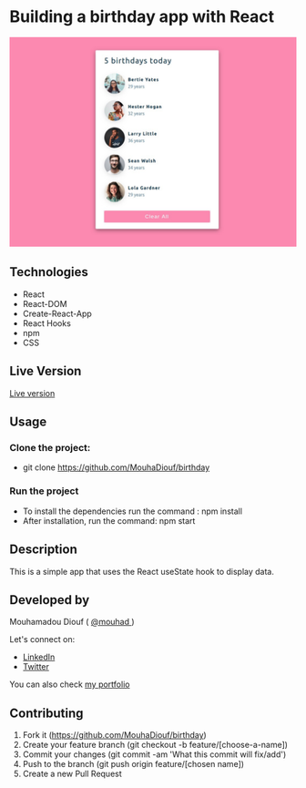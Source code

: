 # Building a birthday app with React
![screenshot](./src/screenshot.jpg)


## Technologies

- React
- React-DOM
- Create-React-App
- React Hooks
- npm
- CSS

## Live Version 
<a href="https://birthday-mo.netlify.app/" target="_blank" > Live version </a>

## Usage 

### Clone the project: 
 - git clone https://github.com/MouhaDiouf/birthday
 
 ### Run the project
 - To install the dependencies run the command : npm install 
  - After installation, run the command: npm start
 

## Description 

This is a simple app that uses the React useState hook to display data. 


## Developed by

Mouhamadou Diouf ( <a href="https://github.com/MouhaDiouf"> @mouhad </a>)

Let's connect on: 

-  <a href="https://www.linkedin.com/in/mouha-diouf/" target="_blank" > LinkedIn </a>
- <a href="https://twitter.com/mouhamadiouf" target="_blank"> Twitter</a>

You can also check <a href="https://mouhadiouf.com/" target="_blank"> my portfolio </a>


## Contributing

1. Fork it (https://github.com/MouhaDiouf/birthday)
2. Create your feature branch (git checkout -b feature/[choose-a-name])
3. Commit your changes (git commit -am 'What this commit will fix/add')
4. Push to the branch (git push origin feature/[chosen name])
5. Create a new Pull Request
